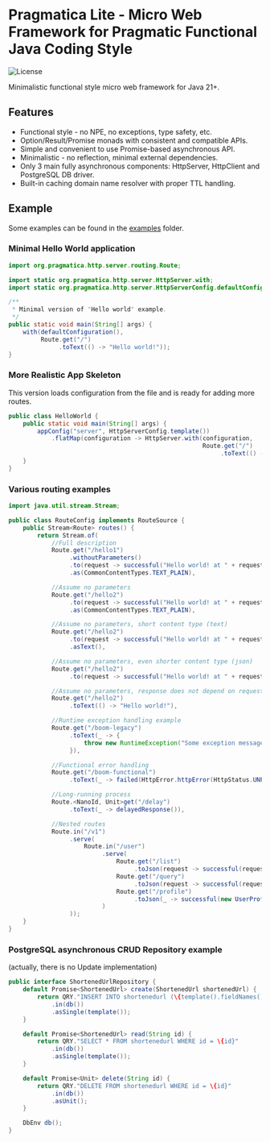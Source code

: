 # Pragmatica Lite - Micro Web Framework for Pragmatic Functional Java Coding Style

![License](https://img.shields.io/badge/license-Apache%202-blue.svg)

Minimalistic functional style micro web framework for Java 21+.

## Features
* Functional style - no NPE, no exceptions, type safety, etc.
* Option<T>/Result<T>/Promise<T> monads with consistent and compatible APIs.
* Simple and convenient to use Promise-based asynchronous API.   
* Minimalistic - no reflection, minimal external dependencies.
* Only 3 main fully asynchronous components: HttpServer, HttpClient and PostgreSQL DB driver.
* Built-in caching domain name resolver with proper TTL handling.

## Example 
Some examples can be found in the [examples](./examples) folder.

### Minimal Hello World application

```java
import org.pragmatica.http.server.routing.Route;

import static org.pragmatica.http.server.HttpServer.with;
import static org.pragmatica.http.server.HttpServerConfig.defaultConfiguration;

/**
 * Minimal version of "Hello world" example.
 */
public static void main(String[] args) {
    with(defaultConfiguration(),
         Route.get("/")
              .toText(() -> "Hello world!"));
}
```

### More Realistic App Skeleton 
This version loads configuration from the file and is ready for adding more routes.

```java
public class HelloWorld {
    public static void main(String[] args) {
        appConfig("server", HttpServerConfig.template())
            .flatMap(configuration -> HttpServer.with(configuration,
                                                      Route.get("/")
                                                           .toText(() -> "Hello world!")));
    }
}
```

### Various routing examples

```java
import java.util.stream.Stream;

public class RouteConfig implements RouteSource {
    public Stream<Route> routes() {
        return Stream.of(
            //Full description
            Route.get("/hello1")
                 .withoutParameters()
                 .to(request -> successful("Hello world! at " + request.route().path()))
                 .as(CommonContentTypes.TEXT_PLAIN),

            //Assume no parameters
            Route.get("/hello2")
                 .to(request -> successful("Hello world! at " + request.route().path()))
                 .as(CommonContentTypes.TEXT_PLAIN),

            //Assume no parameters, short content type (text)
            Route.get("/hello2")
                 .to(request -> successful("Hello world! at " + request.route().path()))
                 .asText(),

            //Assume no parameters, even shorter content type (json)
            Route.get("/hello2")
                 .to(request -> successful("Hello world! at " + request.route().path())),

            //Assume no parameters, response does not depend on request
            Route.get("/hello2")
                 .toText(() -> "Hello world!"),

            //Runtime exception handling example
            Route.get("/boom-legacy")
                 .toText(_ -> {
                     throw new RuntimeException("Some exception message");
                 }),

            //Functional error handling
            Route.get("/boom-functional")
                 .toText(_ -> failed(HttpError.httpError(HttpStatus.UNPROCESSABLE_ENTITY, "Test error"))),

            //Long-running process
            Route.<NanoId, Unit>get("/delay")
                 .toText(_ -> delayedResponse()),

            //Nested routes
            Route.in("/v1")
                 .serve(
                     Route.in("/user")
                          .serve(
                              Route.get("/list")
                                   .toJson(request -> successful(request.pathParams())),
                              Route.get("/query")
                                   .toJson(request -> successful(request.queryParams())),
                              Route.get("/profile")
                                   .toJson(_ -> successful(new UserProfile("John", "Doe", "john.doe@gmail.com")))
                          )
                 ));
    }
}

```
### PostgreSQL asynchronous CRUD Repository example
(actually, there is no Update implementation)

```java
public interface ShortenedUrlRepository {
    default Promise<ShortenedUrl> create(ShortenedUrl shortenedUrl) {
        return QRY."INSERT INTO shortenedurl (\{template().fieldNames()}) VALUES (\{template().fieldValues(shortenedUrl)}) RETURNING *"
            .in(db())
            .asSingle(template());
    }

    default Promise<ShortenedUrl> read(String id) {
        return QRY."SELECT * FROM shortenedurl WHERE id = \{id}"
            .in(db())
            .asSingle(template());
    }

    default Promise<Unit> delete(String id) {
        return QRY."DELETE FROM shortenedurl WHERE id = \{id}"
            .in(db())
            .asUnit();
    }

    DbEnv db();
}
```
